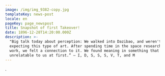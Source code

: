 ```yaml
---
image: /img/img_9382-copy.jpg
templateKey: news-post
locale: en
pageKey: page_newspost
title: Snapshot of first Takeover!
date: 1896-12-28T14:20:00.000Z
description: >-
  "Big talk today about perception: We walked into Dazibao, and weren't
  expecting this type of art. After spending time in the space researching the
  work, we felt a connection to it. We found meaning in something that felt
  unrelatable to us at first.” — I, D, S, S, S, V, T, and M
---
```

.
